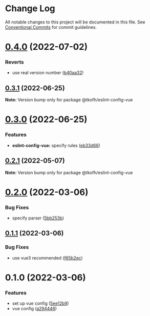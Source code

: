 # Change Log

All notable changes to this project will be documented in this file.
See [Conventional Commits](https://conventionalcommits.org) for commit guidelines.

# [0.4.0](https://github.com/tkofh/eslint-config/compare/@tkofh/eslint-config-vue@0.3.1...@tkofh/eslint-config-vue@0.4.0) (2022-07-02)


### Reverts

* use real version number ([b40aa32](https://github.com/tkofh/eslint-config/commit/b40aa320d9a4edda4d7a4a01a29e2d961bd1b8ba))





## [0.3.1](https://github.com/tkofh/eslint-config/compare/@tkofh/eslint-config-vue@0.3.0...@tkofh/eslint-config-vue@0.3.1) (2022-06-25)

**Note:** Version bump only for package @tkofh/eslint-config-vue





# [0.3.0](https://github.com/tkofh/eslint-config/compare/@tkofh/eslint-config-vue@0.2.1...@tkofh/eslint-config-vue@0.3.0) (2022-06-25)


### Features

* **eslint-config-vue:** specify rules ([eb33d66](https://github.com/tkofh/eslint-config/commit/eb33d6692bb01624f8adcabdc7f39f2b2a3d3cfb))





## [0.2.1](https://github.com/tkofh/eslint-config/compare/@tkofh/eslint-config-vue@0.2.0...@tkofh/eslint-config-vue@0.2.1) (2022-05-07)

**Note:** Version bump only for package @tkofh/eslint-config-vue





# [0.2.0](https://github.com/tkofh/eslint-config/compare/@tkofh/eslint-config-vue@0.1.1...@tkofh/eslint-config-vue@0.2.0) (2022-03-06)


### Bug Fixes

* specify parser ([5bb253b](https://github.com/tkofh/eslint-config/commit/5bb253b0c23f335f1ef0e44e75e078039fb11b61))





## [0.1.1](https://github.com/tkofh/eslint-config/compare/@tkofh/eslint-config-vue@0.1.0...@tkofh/eslint-config-vue@0.1.1) (2022-03-06)


### Bug Fixes

* use vue3 recommended ([f65b2ec](https://github.com/tkofh/eslint-config/commit/f65b2ecdc0eb87df3839f46da7974cd86fce4c7e))





# 0.1.0 (2022-03-06)


### Features

* set up vue config ([5ee12b9](https://github.com/tkofh/eslint-config/commit/5ee12b95fbcc16dcefb72e2236faa17a477cc0d9))
* vue config ([a294446](https://github.com/tkofh/eslint-config/commit/a2944468c90ce702703da99fef0e549e45f3c232))
